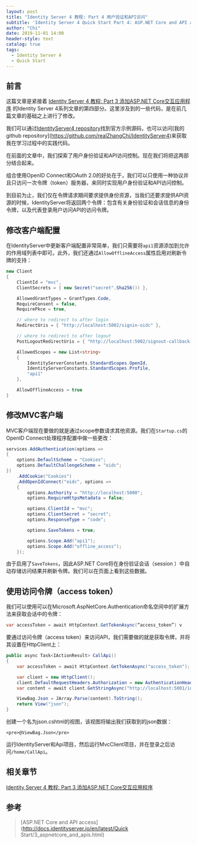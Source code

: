 ```yaml
---
layout: post
title: "Identity Server 4 教程: Part 4 用户验证和API访问"
subtitle: 'Identity Server 4 Quick Start Part 4: ASP.NET Core and API access'
author: "Chi"
date: 2019-11-01 14:00
header-style: text
catalog: true
tags:
  - Identity Server 4
  - Quick Start
---
```


## 前言

这篇文章是紧接着 [Identity Server 4 教程: Part 3 添加ASP.NET Core交互应用程序](https://blog.zhangchi.fun/2019/10/31/user-authentication/) 的Identity Server 4系列文章的第四部分。这里涉及到的一些代码，是在前几篇文章的基础之上进行了修改。

我们可以通过[IdentityServer4 repository]("https://github.com/IdentityServer/IdentityServer4/blob/master/samples")找到官方示例源码，也可以访问[我的 github repository](https://github.com/realZhangChi/IdentityServer4)来获取我在学习过程中的实践代码。

在前面的文章中，我们探索了用户身份验证和API访问控制。现在我们将把这两部分结合起来。

组合使用OpenID Connect和OAuth 2.0的好处在于，我们可以只使用一种协议并且只访问一次令牌（token）服务器，来同时实现用户身份验证和API访问控制。

到目前为止，我们仅在令牌请求期间要求提供身份资源，当我们还要求提供API资源的时候，IdentityServer将返回两个令牌：包含有关身份验证和会话信息的身份令牌，以及代表登录用户访问API的访问令牌。

## 修改客户端配置

在IdentityServer中更新客户端配置非常简单，我们只需要将`api1`资源添加到允许的作用域列表中即可。此外，我们还通过`AllowOfflineAccess`属性启用对刷新令牌的支持：

``` C#
new Client
{
    ClientId = "mvc",
    ClientSecrets = { new Secret("secret".Sha256()) },

    AllowedGrantTypes = GrantTypes.Code,
    RequireConsent = false,
    RequirePkce = true,

    // where to redirect to after login
    RedirectUris = { "http://localhost:5002/signin-oidc" },

    // where to redirect to after logout
    PostLogoutRedirectUris = { "http://localhost:5002/signout-callback-oidc" },

    AllowedScopes = new List<string>
    {
        IdentityServerConstants.StandardScopes.OpenId,
        IdentityServerConstants.StandardScopes.Profile,
        "api1"
    },

    AllowOfflineAccess = true
}
```

## 修改MVC客户端

MVC客户端现在要做的就是通过scope参数请求其他资源。我们在`Startup.cs`的OpenID Connect处理程序配置中做一些更改：

``` C#
services.AddAuthentication(options =>
{
    options.DefaultScheme = "Cookies";
    options.DefaultChallengeScheme = "oidc";
})
    .AddCookie("Cookies")
    .AddOpenIdConnect("oidc", options =>
    {
        options.Authority = "http://localhost:5000";
        options.RequireHttpsMetadata = false;

        options.ClientId = "mvc";
        options.ClientSecret = "secret";
        options.ResponseType = "code";

        options.SaveTokens = true;

        options.Scope.Add("api1");
        options.Scope.Add("offline_access");
    });
```

由于启用了`SaveTokens`，因此ASP.NET Core将在身份验证会话（session ）中自动存储访问结果并刷新令牌。我们可以在页面上看到这些数据。

## 使用访问令牌（access token）

我们可以使用可以在Microsoft.AspNetCore.Authentication命名空间中的扩展方法来获取会话中的令牌：

``` C#
var accessToken = await HttpContext.GetTokenAsync(“access_token”) v
```

要通过访问令牌（access token）来访问API，我们需要做的就是获取令牌，并将其设置在HttpClient上：

``` C#
public async Task<IActionResult> CallApi()
{
    var accessToken = await HttpContext.GetTokenAsync("access_token");

    var client = new HttpClient();
    client.DefaultRequestHeaders.Authorization = new AuthenticationHeaderValue("Bearer", accessToken);
    var content = await client.GetStringAsync("http://localhost:5001/identity");

    ViewBag.Json = JArray.Parse(content).ToString();
    return View("json");
}
```

创建一个名为json.cshtml的视图，该视图将输出我们获取到的json数据：

``` cshtml
<pre>@ViewBag.Json</pre>
```

运行IdentityServer和Api项目，然后运行MvcClient项目，并在登录之后访问`/home/CallApi`。

## 相关章节

[Identity Server 4 教程: Part 3 添加ASP.NET Core交互应用程序](https://blog.zhangchi.fun/2019/10/31/user-authentication/)

## 参考

> [ASP.NET Core and API access](http://docs.identityserver.io/en/latest/Quick Start/3_aspnetcore_and_apis.html)
